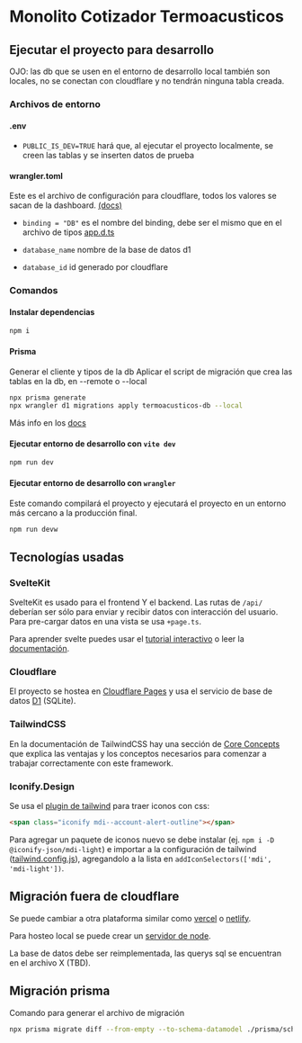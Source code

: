 # Monolito Cotizador Termoacusticos

## Ejecutar el proyecto para desarrollo

OJO: las db que se usen en el entorno de desarrollo local también son locales, no se conectan con cloudflare y no tendrán ninguna tabla creada.

### Archivos de entorno

#### .env

- `PUBLIC_IS_DEV=TRUE` hará que, al ejecutar el proyecto localmente, se creen las tablas y se inserten datos de prueba

#### wrangler.toml

Este es el archivo de configuración para cloudflare, todos los valores se sacan de la dashboard. [(docs)](https://developers.cloudflare.com/pages/functions/bindings/#d1-databases)

- `binding = "DB"` es el nombre del binding, debe ser el mismo que en el archivo de tipos [app.d.ts](./src/app.d.ts)

- `database_name` nombre de la base de datos d1

- `database_id` id generado por cloudflare

### Comandos

#### Instalar dependencias

```bash
npm i
```

#### Prisma

Generar el cliente y tipos de la db
Aplicar el script de migración que crea las tablas en la db, en --remote o --local

```bash
npx prisma generate
npx wrangler d1 migrations apply termoacusticos-db --local
```

Más info en los [docs](https://www.prisma.io/docs/orm/prisma-client/deployment/edge/deploy-to-cloudflare#cloudflare-d1)

#### Ejecutar entorno de desarrollo con `vite dev`

```bash
npm run dev
```

#### Ejecutar entorno de desarrollo con `wrangler`

Este comando compilará el proyecto y ejecutará el proyecto en un entorno más cercano a la producción final.

```bash
npm run devw
```

## Tecnologías usadas

### SvelteKit

SvelteKit es usado para el frontend Y el backend. Las rutas de `/api/` deberían ser sólo para enviar y recibir datos con interacción del usuario. Para pre-cargar datos en una vista se usa `+page.ts`.

Para aprender svelte puedes usar el [tutorial interactivo](https://learn.svelte.dev/tutorial/welcome-to-svelte) o leer la [documentación](https://svelte.dev/docs/introduction).

### Cloudflare

El proyecto se hostea en [Cloudflare Pages](https://developers.cloudflare.com/pages/) y usa el servicio de base de datos [D1](https://developers.cloudflare.com/d1/) (SQLite).

### TailwindCSS

En la documentación de TailwindCSS hay una sección de [Core Concepts](https://tailwindcss.com/docs/utility-first) que explica las ventajas y los conceptos necesarios para comenzar a trabajar correctamente con este framework.

### Iconify.Design

Se usa el [plugin de tailwind](https://iconify.design/docs/usage/css/tailwind/iconify/) para traer iconos con css:

```html
<span class="iconify mdi--account-alert-outline"></span>
```

Para agregar un paquete de iconos nuevo se debe instalar (ej. `npm i -D @iconify-json/mdi-light`) e importar a la configuración de tailwind ([tailwind.config.js](./tailwind.config.js)), agregandolo a la lista en `addIconSelectors(['mdi', 'mdi-light'])`.

## Migración fuera de cloudflare

Se puede cambiar a otra plataforma similar como [vercel](https://vercel.com) o [netlify](https://netlify.com).

Para hosteo local se puede crear un [servidor de node](https://kit.svelte.dev/docs/adapter-node).

La base de datos debe ser reimplementada, las querys sql se encuentran en el archivo X (TBD).

## Migración prisma

Comando para generar el archivo de migración

```bash
npx prisma migrate diff --from-empty --to-schema-datamodel ./prisma/schema.prisma --script --output migrations/0001_create_user_table.sql
```
